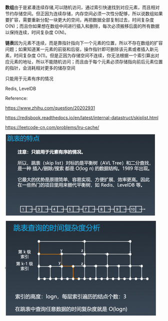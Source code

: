 **数组**由于是紧凑连续存储,可以随机访问，通过索引快速找到对应元素，而且相对节约存储空间。但正因为连续存储，内存空间必须一次性分配够，所以说数组如果要扩容，需要重新分配一块更大的空间，再把数据全部复制过去，时间复杂度 O(N)；而且你如果想在数组中间进行插入和删除，每次必须搬移后面的所有数据以保持连续，时间复杂度 O(N)。

**链表**因为元素不连续，而是靠指针指向下一个元素的位置，所以不存在数组的扩容问题；如果知道某一元素的前驱和后驱，操作指针即可删除该元素或者插入新元素，时间复杂度 O(1)。但是正因为存储空间不连续，你无法根据一个索引算出对应元素的地址，所以不能随机访问；而且由于每个元素必须存储指向前后元素位置的指针，会消耗相对更多的储存空间

只能用于元素有序的情况

Redis, LevelDB

Reference: 

<https://www.zhihu.com/question/20202931>

<https://redisbook.readthedocs.io/en/latest/internal-datastruct/skiplist.html>

<https://leetcode-cn.com/problems/lru-cache/>

![Screen Shot 2021-02-08 at 11.35.47 PM.png](resources/61300B500036CA62D86588E08E3313D4.png)

![Screen Shot 2021-02-08 at 11.36.12 PM.png](resources/5E47FA25C66D51C48BF849834E0D4BB0.png)